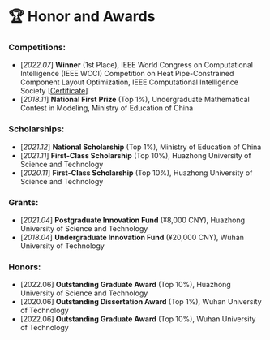 # 🏆 Honor and Awards

### Competitions:

- [*2022.07*] **Winner** (1st Place), IEEE World Congress on Computational Intelligence (IEEE WCCI) Competition on Heat Pipe-Constrained Component Layout Optimization, IEEE Computational Intelligence Society [[Certificate](https://drive.google.com/file/d/1abG-WYSmI18wEPAjzs267EL4lbvRqXhg/view?usp=sharing)]
- [*2018.11*] **National First Prize** (Top 1%), Undergraduate Mathematical Contest in Modeling, Ministry of Education of China

### Scholarships:

- [*2021.12*] **National Scholarship** (Top 1%), Ministry of Education of China
- [*2021.11*] **First-Class Scholarship** (Top 10%), Huazhong University of Science and Technology
- [*2020.11*] **First-Class Scholarship** (Top 10%), Huazhong University of Science and Technology

### Grants:

- [*2021.04*] **Postgraduate Innovation Fund** (¥8,000 CNY), Huazhong University of Science and Technology
- [*2018.04*] **Undergraduate Innovation Fund** (¥20,000 CNY), Wuhan University of Technology

### Honors:

- [2022.06] **Outstanding Graduate Award** (Top 10%), Huazhong University of Science and Technology
- [2020.06] **Outstanding Dissertation Award** (Top 1%), Wuhan University of Technology
- [2022.06] **Outstanding Graduate Award** (Top 10%), Wuhan University of Technology

